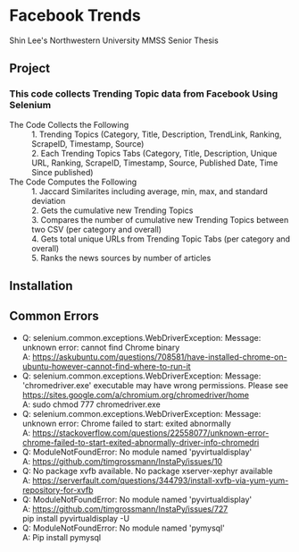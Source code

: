 # Facebook Trends
Shin Lee's Northwestern University MMSS Senior Thesis

## Project
### This code collects Trending Topic data from Facebook Using Selenium
<dl>
  <dt>The Code Collects the Following</dt>
  <dd>1. Trending Topics (Category, Title, Description, TrendLink, Ranking, ScrapeID, Timestamp, Source)</dd>
  <dd>2. Each Trending Topics Tabs (Category, Title, Description, Unique URL, Ranking, ScrapeID, Timestamp, Source, Published Date, Time Since published) </dd>
  <dt>The Code Computes the Following</dt>
  <dd>1. Jaccard Similarites including average, min, max, and standard deviation</dd>
  <dd>2. Gets the cumulative new Trending Topics </dd>
  <dd>3. Compares the number of cumulative new Trending Topics between two CSV (per category and overall)</dd>
  <dd>4. Gets total unique URLs from Trending Topic Tabs (per category and overall) </dd>
  <dd>5. Ranks the news sources by number of articles </dd>

</dl>

## Installation 

## Common Errors
* Q: selenium.common.exceptions.WebDriverException: Message: unknown error: cannot find Chrome binary <br> A: https://askubuntu.com/questions/708581/have-installed-chrome-on-ubuntu-however-cannot-find-where-to-run-it
* Q: selenium.common.exceptions.WebDriverException: Message: 'chromedriver.exe' executable may have wrong permissions. Please see https://sites.google.com/a/chromium.org/chromedriver/home <br>
A: sudo chmod 777 chromedriver.exe
* Q: selenium.common.exceptions.WebDriverException: Message: unknown error: Chrome failed to start: exited abnormally <br>
A: https://stackoverflow.com/questions/22558077/unknown-error-chrome-failed-to-start-exited-abnormally-driver-info-chromedri
* Q: ModuleNotFoundError: No module named 'pyvirtualdisplay'<br>
A: https://github.com/timgrossmann/InstaPy/issues/10
* Q: No package xvfb available. No package xserver-xephyr available <br>
A: https://serverfault.com/questions/344793/install-xvfb-via-yum-yum-repository-for-xvfb
* Q: ModuleNotFoundError: No module named 'pyvirtualdisplay'<br>
A: https://github.com/timgrossmann/InstaPy/issues/727 <br>
pip install pyvirtualdisplay -U
* Q: ModuleNotFoundError: No module named 'pymysql'<br>
A: Pip install pymysql


